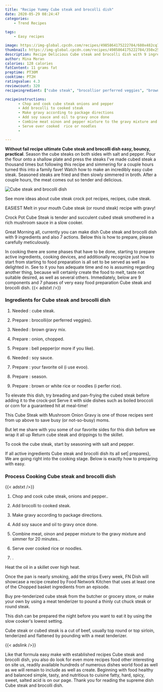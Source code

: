```yaml
---
title: "Recipe Yummy Cube steak and brocolli dish"
date: 2020-05-29 08:24:47
categories:
    - Trend Recipes
    
tags:
    - Easy recipes

image: https://img-global.cpcdn.com/recipes/4985864175222784/680x482cq70/cube-steak-and-brocolli-dish-recipe-main-photo.jpg
thumbnail: https://img-global.cpcdn.com/recipes/4985864175222784/350x250cq70/cube-steak-and-brocolli-dish-recipe-main-photo.jpg
description: Recipe Delicious Cube steak and brocolli dish with 9 ingredients and 7 stages of easy cooking.
author: Mina Moran
calories: 128 calories
fatContent: 11 grams fat
preptime: PT30M
cooktime: PT2H
ratingvalue: 4.3
reviewcount: 320
recipeingredient: ["cube steak", "brocollior perferred veggies", "brown gravy mix", "onion chopped", "bell pepperor more if you like", "soy sauce", "your favorite oil i use evoo", "season", "brown or white rice or noodles i perfer rice"]

recipeinstructions: 
      - Chop and cook cube steak onions and pepper 
      - Add brocolli to cooked steak 
      - Make gravy according to package directions 
      - Add soy sauce and oil to gravy once done 
      - Combine meat oinon and pepper mixture to the gravy mixture and simmer for 20 minutes 
      - Serve over cooked  rice or noodles 
      - 

---
```




**Without fail recipe ultimate Cube steak and brocolli dish easy, bouncy, practical**. Season the cube steaks on both sides with salt and pepper. Pour the flour onto a shallow plate and press the steaks I&#39;ve made cubed steak a thousand times but following this recipe and simmering for a couple hours turned this into a family fave! Watch how to make an incredibly easy cube steak. Seasoned steaks are fried and then slowly simmered in broth. After a couple hours, the meat comes out so tender and delicious.


![Cube steak and brocolli dish](https://img-global.cpcdn.com/recipes/4985864175222784/680x482cq70/cube-steak-and-brocolli-dish-recipe-main-photo.jpg "Cube steak and brocolli dish")



See more ideas about cube steak crock pot recipes, recipes, cube steak.

EASIEST Melt in your mouth Cube steak (or round steak) recipe with gravy!

Crock Pot Cube Steak is tender and succulent cubed steak smothered in a rich mushroom sauce in a slow cooker.


Great Morning all, currently you can make dish Cube steak and brocolli dish with 9 ingredients and also 7 actions. Below this is how to prepare, please carefully meticulously.

In cooking there are some phases that have to be done, starting to prepare active ingredients, cooking devices, and additionally recognize just how to start from starting to food preparation is all set to be served as well as delighted in. See to it you has adequate time and no is assuming regarding another thing, because will certainly create the food to melt, taste not suitable desired, as well as several others. Immediately, below are 9 components and 7 phases of very easy food preparation Cube steak and brocolli dish.
{{< adstxt />}}

### Ingredients for Cube steak and brocolli dish


1. Needed  : cube steak.

1. Prepare  : brocolli(or perferred veggies).

1. Needed  : brown gravy mix.

1. Prepare  : onion, chopped.

1. Prepare  : bell pepper(or more if you like).

1. Needed  : soy sauce.

1. Prepare  : your favorite oil (i use evoo).

1. Prepare  : season.

1. Prepare  : brown or white rice or noodles (i perfer rice).


To elevate this dish, try breading and pan-frying the cubed steak before adding it to the crock-pot Serve it with side dishes such as boiled broccoli or corn for a guaranteed hit at meal-time!

This Cube Steak with Mushroom Onion Gravy is one of those recipes sent from up above to save busy (or not-so-busy) moms.

But let me share with you some of our favorite sides for this dish before we wrap it all up Return cube steak and drippings to the skillet.

To cook the cube steak, start by seasoning with salt and pepper.


If all active ingredients Cube steak and brocolli dish its all set| prepares}, We are going right into the cooking stage. Below is exactly how to preparing with easy.

### Process Cooking Cube steak and brocolli dish

{{< adstxt />}}


1. Chop and cook cube steak, onions and pepper..



1. Add brocolli to cooked steak.



1. Make gravy according to package directions.



1. Add soy sauce and oil to gravy once done.



1. Combine meat, oinon and pepper mixture to the gravy mixture and simmer for 20 minutes..



1. Serve over cooked  rice or noodles.



1. .




Heat the oil in a skillet over high heat.

Once the pan is nearly smoking, add the strips Every week, FN Dish will showcase a recipe created by Food Network Kitchen that uses at least one of the Chopped basket ingredients from an episode.

Buy pre-tenderized cube steak from the butcher or grocery store, or make your own by using a meat tenderizer to pound a thinly cut chuck steak or round steak.

This dish can be prepared the night before you want to eat it by using the slow cooker&#39;s lowest setting.

Cube steak or cubed steak is a cut of beef, usually top round or top sirloin, tenderized and flattened by pounding with a meat tenderizer.


{{< adslink />}}

Like that formula easy make with established recipes Cube steak and brocolli dish, you also do look for even more recipes food other interesting on site us, readily available hundreds of numerous dishes world food as well as we will remain to include as well as create. Beginning with food healthy and balanced simple, tasty, and nutritious to cuisine fatty, hard, spicy, sweet, salted acid is on our page. Thank you for reading the supreme dish Cube steak and brocolli dish.
